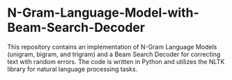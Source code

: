 # N-Gram-Language-Model-with-Beam-Search-Decoder
This repository contains an implementation of N-Gram Language Models (unigram, bigram, and trigram) and a Beam Search Decoder for correcting text with random errors. The code is written in Python and utilizes the NLTK library for natural language processing tasks.
